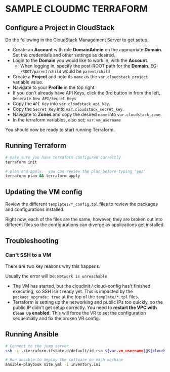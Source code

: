 SAMPLE CLOUDMC TERRAFORM
================

## Configure a Project in CloudStack

Do the following in the CloudStack Management Server to get setup.

- Create an **Account** with role **DomainAdmin** on the appropriate **Domain**. Set the credentials and other settings as desired.
- Login to the **Domain** you would like to work in, with the **Account**.
  - When logging in, specify the post-ROOT path for the **Domain**.  EG: `/ROOT/parent/child` would be `parent/child`
- Create a **Project** and note its `name` as the `var.cloudstack_project` variable value.
- Navigate to your **Profile** in the top right.
- If you don't already have API Keys, click the 3rd button in from the left, `Generate New API/Secret Keys`
- Copy the `API Key` into `var.cloudstack_api_key`.
- Copy the `Secret Key` into `var.cloudstack_secret_key`.
- Navigate to **Zones** and copy the desired `name` into `var.cloudstack_zone`.
- In the terraform variables, also set; `var.vm_username`

You should now be ready to start running Terraform.

## Running Terraform

```bash
# make sure you have terraform configured correctly
terraform init

# plan and apply.  you can review the plan before typing 'yes'
terraform plan && terraform apply
```

## Updating the VM config

Review the different `templates/*_config.tpl` files to review the packages and configurations installed.

Right now, each of the files are the same, however, they are broken out into different files so the configurations can diverge as applications get installed.

## Troubleshooting

### Can't SSH to a VM

There are two key reasons why this happens.

Usually the error will be: `Network is unreachable`

- The VM has started, but the cloudinit / cloud-config has't finished executing, so SSH isn't ready yet.  This is impacted by the `package_upgrade: true` at the top of the `template/*.tpl` files.
- Terraform is setting up the networking and public IPs too quickly, so the public IP didn't get setup correctly.  You need to **restart the VPC with `Clean Up` enabled**.  This will force the VR to set the configuration sequentially and fix the broken VR config.


## Running Ansible


```bash
# Connect to the jump server
ssh -i ./terraform.tfstate.d/default/id_rsa ${var.vm_username}@${cloudstack_ipaddress.jump_public_ip.ip_address}

# Run ansible to deploy the software on each machine
ansible-playbook site.yml -i inventory.ini 
```
